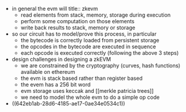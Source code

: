- in general the evm will
  title:: zkevm
	- read elements from stack, memory, storage during execution
	- perform some computation on those elements
	- write back results to stack, memory or storage
- so our circuit has to model/prove this process, in particular
	- the bytecode is correctly loaded from persistent storage
	- the opcodes in the bytecode are executed in sequence
	- each opcode is executed correctly (following the above 3 steps)
- design challenges in designing a zkEVM
	- we are constrained by the cryptography (curves, hash functions) available on ethereum
	- the evm is stack based rather than register based
	- the evem has a 256 bit word
	- evm storage uses keccak and [[merkle patricia trees]]
	- we need to model the whole evm to do a simple op code
- ((642eb1ab-28d6-4185-ae17-0ae34e0534c1))